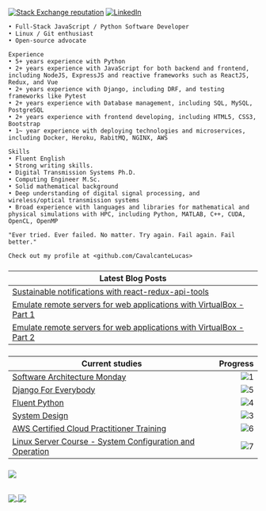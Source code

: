 
[![Stack Exchange reputation](https://img.shields.io/badge/Stack_Overflow-FE7A16?style=for-the-badge&logo=stack-overflow&logoColor=white)](https://stackoverflow.com/users/5114495/lucascavalcante)
[![LinkedIn](https://img.shields.io/badge/LinkedIn-0077B5?style=for-the-badge&logo=linkedin&logoColor=white)](https://linkedin.com/in/lucas-cp-cavalcante)

```
• Full-Stack JavaScript / Python Software Developer
• Linux / Git enthusiast
• Open-source advocate

Experience
• 5+ years experience with Python
• 2+ years experience with JavaScript for both backend and frontend, including NodeJS, ExpressJS and reactive frameworks such as ReactJS, Redux, and Vue
• 2+ years experience with Django, including DRF, and testing frameworks like Pytest
• 2+ years experience with Database management, including SQL, MySQL, PostgreSQL
• 2+ years experience with frontend developing, including HTML5, CSS3, Bootstrap 
• 1~ year experience with deploying technologies and microservices, including Docker, Heroku, RabitMQ, NGINX, AWS

Skills
• Fluent English
• Strong writing skills.
• Digital Transmission Systems Ph.D.
• Computing Engineer M.Sc.
• Solid mathematical background
• Deep understanding of digital signal processing, and wireless/optical transmission systems
• Broad experience with languages and libraries for mathematical and physical simulations with HPC, including Python, MATLAB, C++, CUDA, OpenCL, OpenMP

"Ever tried. Ever failed. No matter. Try again. Fail again. Fail better."

Check out my profile at <github.com/CavalcanteLucas>
```
###

| Latest Blog Posts|
|---|
|[Sustainable notifications with react-redux-api-tools](https://labcodes.com.br/blog/en-us/development/messaging-with-react-redux-api-tools/)|
|[Emulate remote servers for web applications with VirtualBox - Part 1](https://labcodes.com.br/blog/en-us/development/emulate-remote-servers-web-applications-virtualbox-part-1/)|
|[Emulate remote servers for web applications with VirtualBox - Part 2](https://labcodes.com.br/blog/en-us/development/emulate-remote-servers-web-applications-virtualbox-part-2/)|

###

|Current studies|Progress|
|---|---:|
| [Software Architecture Monday](https://www.youtube.com/playlist?list=PLdsOZAx8I5umhnn5LLTNJbFgwA3xbycar) | ![1](https://progress-bar.dev/98/?title=ep.123\/ep.129&color=babaca&width=120) |
| [Django For Everybody](https://www.youtube.com/watch?v=o0XbHvKxw7Y&ab_channel=freeCodeCamp.org) | ![5](https://progress-bar.dev/43/?title=7:57:46\/18:40:43&color=babaca&width=120) |
| [Fluent Python](https://github.com/fluentpython/example-code-2e) | ![4](https://progress-bar.dev/38/?title=pg.272\/pg.711&color=babaca&width=120) |
| [System Design](https://www.youtube.com/playlist?list=PLMCXHnjXnTnvo6alSjVkgxV-VH6EPyvoX) | ![3](https://progress-bar.dev/30/?title=ep.11\/ep.36&color=babaca&width=120) |
| [AWS Certified Cloud Practitioner Training](https://www.youtube.com/watch?v=3hLmDS179YE&ab_channel=freeCodeCamp.org) | ![6](https://progress-bar.dev/17/?title=0:40:08\/3:58:00&color=babaca&width=120) |
| [Linux Server Course - System Configuration and Operation](https://www.youtube.com/watch?v=WMy3OzvBWc0&ab_channel=freeCodeCamp.org) | ![7](https://progress-bar.dev/10/?title=0:44:44\/5:26:45&color=babaca&width=120) |

###

<a href="https://github.com/cavalcantelucas/Completed-Studies">
  <img align="center" style="margin-bottom: 0.5rem;" src="https://github-readme-stats.vercel.app/api/pin/?username=cavalcantelucas&repo=Completed-Studies" />
</a>

###

<a href="https://github.com/cavalcantelucas/">
  <img align="center" src="https://github-readme-stats.vercel.app/api?username=cavalcantelucas&count_private=true&show_icons=true&hide=stars" />
</a>
<a href="https://github.com/cavalcantelucas/">
  <img align="center" src="https://github-readme-stats.vercel.app/api/top-langs/?username=cavalcantelucas&layout=compact" />
</a>


